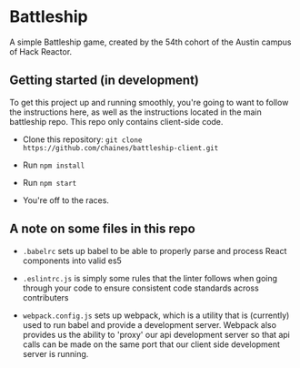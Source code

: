 # Battleship

A simple Battleship game, created by the 54th cohort of the Austin campus of Hack Reactor.

## Getting started (in development)

To get this project up and running smoothly, you're going to want to follow the instructions here, as well as the instructions located
in the main battleship repo. This repo only contains client-side code.

- Clone this repository:
`git clone https://github.com/chaines/battleship-client.git`

- Run `npm install`

- Run `npm start`

- You're off to the races.

## A note on some files in this repo

- `.babelrc` sets up babel to be able to properly parse and process React components into valid es5

- `.eslintrc.js` is simply some rules that the linter follows when going through your code to ensure consistent code standards across contributers

- `webpack.config.js` sets up webpack, which is a utility that is (currently) used to run babel and provide a development server. Webpack also provides us the ability to 'proxy' our api development server so that api calls can be made on the same port that our client side development server is running.